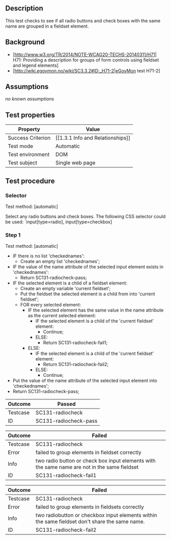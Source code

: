 ## Description
This test checks to see if all radio buttons and check boxes with the same name are grouped in a fieldset element.


## Background
- [http://www.w3.org/TR/2014/NOTE-WCAG20-TECHS-20140311/H71| H71: Providing a description for groups of form controls using fieldset and legend elements]
- [http://wiki.egovmon.no/wiki/SC3.3.2#ID:_H71-2|eGovMon test H71-2]


## Assumptions
*no known assumptions*


## Test properties
| Property          | Value
|-------------------|----
| Success Criterion | [[1.3.1 Info and Relationships]]
| Test mode         | Automatic
| Test environment  | DOM
| Test subject      | Single web page


## Test procedure

### Selector
Test method: [automatic]

Select any radio buttons and check boxes. The following CSS selector could be used:
`input[type=radio], input[type=checkbox]

### Step 1
Test method: [automatic]

- IF there is no list 'checkednames':
  - Create an empty list 'checkednames';
- IF the value of the name attribute of the selected input element exists in 'checkednames':
  - Return SC131-radiocheck-pass;
- IF the selected element is a child of a fieldset element:
  - Create an empty variable 'current fieldset';
  - Put the fieldset the selected element is a child from into 'current fieldset';
  - FOR every selected element:
    - IF the selected element has the same value in the name attribute as the current selected element:
      - IF the selected element is a child of the 'current fieldset' element:
        - Continue;
      - ELSE:
        - Return SC131-radiocheck-fail1;
    - ELSE:
      - IF the selected element is a child of the 'current fieldset' element:
        - Return SC131-radiocheck-fail2;
      - ELSE:
        - Continue;
- Put the value of the name attribute of the selected input element into 'checkednames';
- Return SC131-radiocheck-pass;


| Outcome  | Passed
|----------|-----
| Testcase | SC131-radiocheck
| ID       | SC131-radiocheck-pass

| Outcome  | Failed
|----------|-----
| Testcase | SC131-radiocheck
| Error    | failed to group elements in fieldset correctly
| Info     | two radio button or check box input elements with the same name are not in the same fieldset
| ID       |  SC131-radiocheck-fail1

| Outcome  | Failed
|----------|-----
| Testcase | SC131-radiocheck
| Error    | failed to group elements in fieldsets correctly
| Info     | two radiobutton or checkbox input elements within the same fieldset don't share the same name.
| ID       |  SC131-radiocheck-fail2
